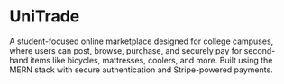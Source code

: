 # UniTrade
A student-focused online marketplace designed for college campuses, where users can post, browse, purchase, and securely pay for second-hand items like bicycles, mattresses, coolers, and more. Built using the MERN stack with secure authentication and Stripe-powered payments.
